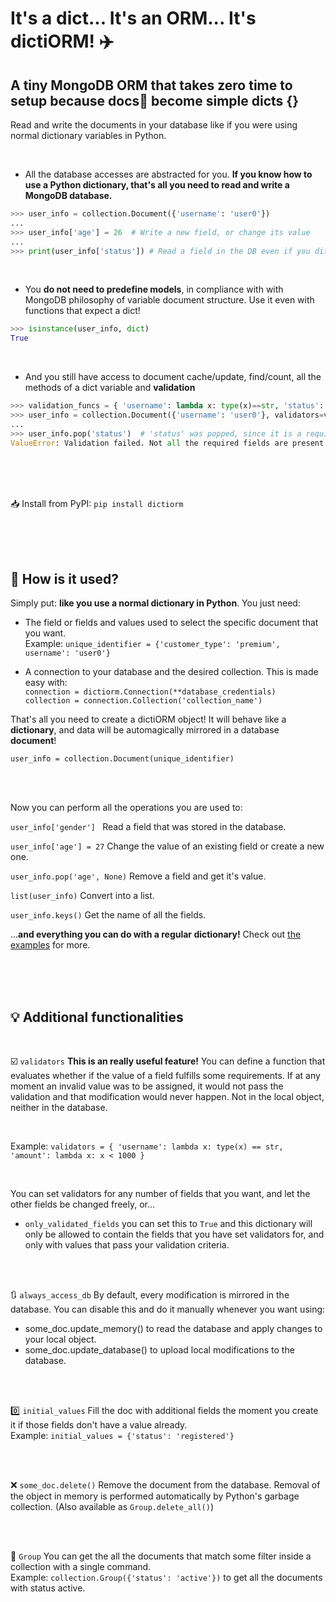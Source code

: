 It's a dict... It's an ORM... It's dictiORM! :airplane:
=======================================================

A tiny MongoDB ORM that takes zero time to setup because docs:page_with_curl: become simple dicts **{}**
--------------------------------------------------------------------------------------------------------

Read and write the documents in your database like if you were using normal dictionary variables in Python.

<br>

- All the database accesses are abstracted for you. **If you know how to use a Python dictionary, that's all you need to read and write a MongoDB database.**
```python
>>> user_info = collection.Document({'username': 'user0'})
...
>>> user_info['age'] = 26  # Write a new field, or change its value
...
>>> print(user_info['status']) # Read a field in the DB even if you dit not explicitly declare it
```

<br>

- You **do not need to predefine models**, in compliance with with MongoDB philosophy of variable document structure. Use it even with functions that expect a dict!
```python
>>> isinstance(user_info, dict)
True
```

<br>

- And you still have access to document cache/update, find/count, all the methods of a dict variable and **validation**
```python
>>> validation_funcs = { 'username': lambda x: type(x)==str, 'status': lambda x: x in ('on', 'off') }
>>> user_info = collection.Document({'username': 'user0'}, validators=validation_funcs)
...
>>> user_info.pop('status')  # 'status' was popped, since it is a required field, validation will fail
ValueError: Validation failed. Not all the required fields are present. Missing: {'status'}
```

<br>
<br>
<br>

:inbox_tray: Install from PyPI: `pip install dictiorm`

<br>
<br>
<br>

:raising_hand: How is it used?
------------------------------


Simply put: **like you use a normal dictionary in Python**. You just need:
  * The field or fields and values used to select the specific document that you want.
  <br>Example: `unique_identifier = {'customer_type': 'premium', username': 'user0'}`

  * A connection to your database and the desired collection. This is made easy with:
  <br>`connection = dictiorm.Connection(**database_credentials)`
  <br>`collection = connection.Collection('collection_name')`


That's all you need to create a dictiORM object! It will behave like a **dictionary**, and data will be automagically mirrored in a database **document**!

`user_info = collection.Document(unique_identifier)`

<br>
<br>

Now you can perform all the operations you are used to:

`user_info['gender'] ` Read a field that was stored in the database.

`user_info['age'] = 27` Change the value of an existing field or create a new one.

`user_info.pop('age', None)` Remove a field and get it's value.

`list(user_info)` Convert into a list.

`user_info.keys()` Get the name of all the fields.

...**and everything you can do with a regular dictionary!**
Check out [the examples](/example) for more.

<br>
<br>
<br>


:bulb: Additional functionalities
---------------------------------

<br>

:ballot_box_with_check: `validators` **This is an really useful feature!** You can define a function that evaluates whether if the value of a field  fulfills some requirements. If at any moment an invalid value was to be assigned, it would not pass the validation and that modification would never happen. Not in the local object, neither in the database.

<br>

Example: `validators = { 'username': lambda x: type(x) == str, 'amount': lambda x: x < 1000 }`

<br>

  You can set validators for any number of fields that you want, and let the other fields be changed freely, or...

* `only_validated_fields` you can set this to `True` and this dictionary will only be allowed to contain the fields that you have set validators for, and only with values that pass your validation criteria.

<br>
<br>

:arrows_clockwise: `always_access_db` By default, every modification is mirrored in the database. You can disable this and do it manually whenever you want using:
  - some_doc.update_memory() to read the database and apply changes to your local object.
  - some_doc.update_database() to upload local modifications to the database.

<br>
<br>

:zero: `initial_values` Fill the doc with additional fields the moment you create it if those fields don't have a value already.
<br>Example: `initial_values = {'status': 'registered'}`

<br>
<br>

:x: `some_doc.delete()` Remove the document from the database. Removal of the object in memory is performed automatically by Python's garbage collection. (Also available as `Group.delete_all()`)

<br>
<br>

:paperclip: `Group` You can get the all the documents that match some filter inside a collection with a single command.
<br>Example: `collection.Group({'status': 'active'})` to get all the documents with status active.
